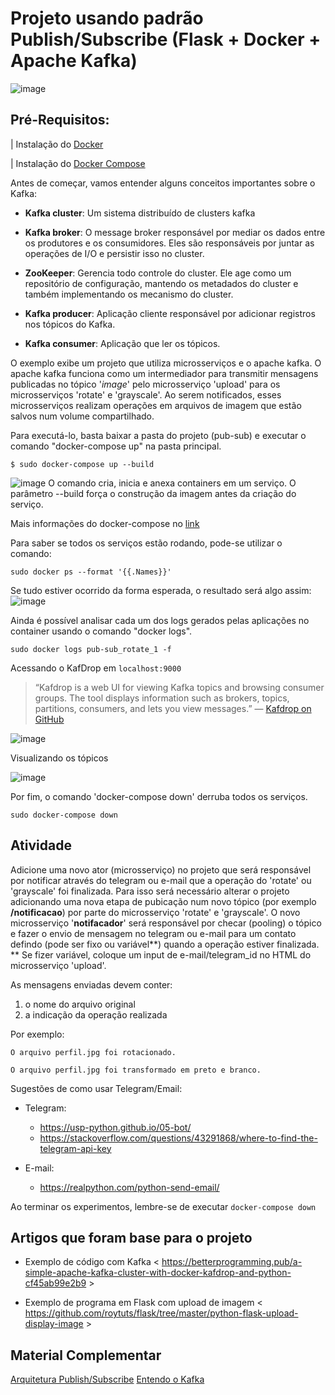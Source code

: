 # Projeto usando padrão Publish/Subscribe (Flask + Docker + Apache Kafka)


![image](https://user-images.githubusercontent.com/276077/162766448-13e0ebe8-8325-4e32-a8d7-5deff7744c10.png)


## Pré-Requisitos: 
| Instalação do [Docker](https://docs.docker.com/engine/install)

| Instalação do [Docker Compose](https://docs.docker.com/compose/install/)


Antes de começar, vamos entender alguns conceitos importantes sobre o Kafka:

* **Kafka cluster**: Um sistema distribuído de clusters kafka

* **Kafka broker**: O message broker responsável por mediar os dados entre os produtores e os consumidores. Eles são responsáveis por juntar as operações de I/O e persistir isso no cluster.

* **ZooKeeper**: Gerencia todo controle do cluster. Ele age como um repositório de configuração, mantendo os metadados do cluster e também implementando os mecanismo do cluster. 

* **Kafka producer**: Aplicação cliente responsável por adicionar registros nos tópicos do Kafka.

* **Kafka consumer**: Aplicação que ler os tópicos. 

O exemplo exibe um projeto que utiliza microsserviços e o apache kafka. O apache kafka funciona como um intermediador para transmitir mensagens publicadas no tópico '_image_' pelo microsserviço 'upload' para os microsserviços 'rotate' e 'grayscale'. Ao serem notificados, esses microsserviços realizam operações em arquivos de imagem que estão salvos num volume compartilhado. 

Para executá-lo, basta baixar a pasta do projeto (pub-sub) e executar o comando "docker-compose up" na pasta principal. 

```
$ sudo docker-compose up --build 
```

![image](https://user-images.githubusercontent.com/276077/162104971-34cde74b-c4f7-4da5-a2da-d18176780838.png)
O comando cria, inicia e anexa containers em um serviço. O parâmetro --build força o construção da imagem antes da criação do serviço.

Mais informações do docker-compose no [link](https://docs.docker.com/compose/reference/down/)

Para saber se todos os serviços estão rodando, pode-se utilizar o comando: 

```
sudo docker ps --format '{{.Names}}'
``` 

Se tudo estiver ocorrido da forma esperada, o resultado será algo assim: 
![image](https://user-images.githubusercontent.com/276077/116919942-6817ed80-ac28-11eb-8fc5-b9ee7b335b2c.png)

Ainda é possível analisar cada um dos logs gerados pelas aplicações no container usando o comando "docker logs". 

```
sudo docker logs pub-sub_rotate_1 -f
```



Acessando o KafDrop em ```localhost:9000```

> “Kafdrop is a web UI for viewing Kafka topics and browsing consumer groups. The tool displays information such as brokers, topics, partitions, consumers, and lets you view messages.” — [Kafdrop on GitHub](https://github.com/obsidiandynamics/kafdrop)

![image](https://user-images.githubusercontent.com/276077/162105063-717094f5-5f10-478d-ac4b-3c20fd7350b2.png)

Visualizando os tópicos

![image](https://user-images.githubusercontent.com/276077/162105269-32fce2fd-363e-4393-85c2-951fd4ac9639.png)




Por fim, o comando 'docker-compose down' derruba todos os serviços. 

```
sudo docker-compose down
```

## Atividade

Adicione uma novo ator (microsserviço) no projeto que será responsável por notificar através do telegram ou e-mail que a operação do 'rotate' ou 'grayscale' foi finalizada. Para isso será necessário alterar o projeto adicionando uma nova etapa de pubicação num novo tópico (por exemplo **/notificacao**) por parte do microsserviço 'rotate' e 'grayscale'. O novo microsserviço '**notifacador**' será responsável por checar (pooling) o tópico e fazer o envio de mensagem no telegram ou e-mail para um contato defindo (pode ser fixo ou variável**) quando a operação estiver finalizada. 
** Se fizer variável, coloque um input de e-mail/telegram_id no HTML do microsserviço 'upload'. 

As mensagens enviadas devem conter:
  1. o nome do arquivo original
  2. a indicação da operação realizada

Por exemplo: 
```
O arquivo perfil.jpg foi rotacionado.
```
```
O arquivo perfil.jpg foi transformado em preto e branco.
```

Sugestões de como usar Telegram/Email: 

* Telegram: 
   * https://usp-python.github.io/05-bot/
   * https://stackoverflow.com/questions/43291868/where-to-find-the-telegram-api-key
  
* E-mail:
   * https://realpython.com/python-send-email/

Ao terminar os experimentos, lembre-se de executar ```docker-compose down```


## Artigos que foram base para o projeto

- Exemplo de código com Kafka < https://betterprogramming.pub/a-simple-apache-kafka-cluster-with-docker-kafdrop-and-python-cf45ab99e2b9 >

- Exemplo de programa em Flask com upload de imagem < https://github.com/roytuts/flask/tree/master/python-flask-upload-display-image >

## Material Complementar

[Arquitetura Publish/Subscribe](https://engsoftmoderna.info/cap7.html#arquiteturas-publishsubscribe)
[Entendo o Kafka](https://vepo.medium.com/entendendo-o-kafka-bf64169e421f)
